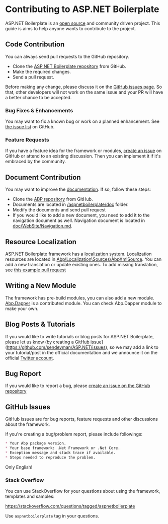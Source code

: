 ﻿# Contributing to ASP.NET Boilerplate

ASP.NET Boilerplate is an [open source](https://github.com/sendevman/ASP.NET) and community driven project. This guide is aims to help anyone wants to contribute to the project.

## Code Contribution

You can always send pull requests to the GitHub repository.

- Clone the [ASP.NET Boilerplate repository](https://github.com/sendevman/ASP.NET/) from GitHub.
- Make the required changes.
- Send a pull request.

Before making any change, please discuss it on the [GitHub issues page](https://github.com/sendevman/ASP.NET/issues). So that, other developers will not work on the same issue and your PR will have a better chance to be accepted.

### Bug Fixes & Enhancements

You may want to fix a known bug or work on a planned enhancement. See [the issue list](https://github.com/sendevman/ASP.NET/issues) on GitHub.

### Feature Requests

If you have a feature idea for the framework or modules, [create an issue](https://github.com/sendevman/ASP.NET/issues/new) on GitHub or attend to an existing discussion. Then you can implement it if it's embraced by the community.

## Document Contribution

You may want to improve the [documentation](https://aspnetboilerplate.com/Pages/Documents). If so, follow these steps:

* Clone the [ABP repository](https://github.com/sendevman/ASP.NET/) from GitHub.
* Documents are located in [/aspnetboilerplate/doc](https://github.com/sendevman/ASP.NET/tree/master/doc/WebSite) folder.
* Modify the documents and send pull request
* If you would like to add a new document, you need to add it to the navigation document as well. Navigation document is located in [doc/WebSite/Navigation.md](https://github.com/sendevman/ASP.NET/blob/master/doc/WebSite/Navigation.md).

## Resource Localization

ASP.NET Boilerplate framework has a [localization system](https://aspnetboilerplate.com/Pages/Documents/Localization). Localization resources are located in [Abp\Localization\Sources\AbpXmlSource](https://github.com/sendevman/ASP.NET/tree/dev/src/Abp/Localization/Sources/AbpXmlSource). 
You can add a new translation or update existing ones.
To add missing translation, see [this example pull request](https://github.com/sendevman/ASP.NET/pull/2471)

## Writing a New Module

The framework has pre-build modules, you can also add a new module. [Abp.Dapper](https://github.com/sendevman/ASP.NET/tree/dev/src/Abp.Dapper) is a contributed module. You can check Abp.Dapper module to make your own.

## Blog Posts & Tutorials

If you would like to write tutorials or blog posts for ASP.NET Boilerplate, please let us know (by creating a GitHub issue](https://github.com/sendevman/ASP.NET/issues), so we may add a link to your tutorial/post in the official documentation and we announce it on the official [Twitter account](https://twitter.com/aspboilerplate).

## Bug Report

If you would like to report a bug, please [create an issue on the GitHub repository](https://github.com/sendevman/ASP.NET/issues/new)

## GitHub Issues

GitHub issues are for bug reports, feature requests and other discussions about the framework.

If you're creating a bug/problem report, please include followings:

```markdown
* Your Abp package version.
* Your base framework: .Net Framework or .Net Core.
* Exception message and stack trace if available.
* Steps needed to reproduce the problem.
```

Only English!

### Stack Overflow

You can use StackOverflow for your questions about using the framework, templates and samples:

https://stackoverflow.com/questions/tagged/aspnetboilerplate

Use `aspnetboilerplate` tag in your questions.




